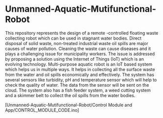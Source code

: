 # Unmanned-Aquatic-Mutifunctional-Robot

This repository represents the design of a remote -controlled floating waste collecting robot which can be used in stagnant water bodies. Direct disposal of solid waste, non-treated industrial waste oil spills are major causes of water pollution. Cleaning the waste can cause diseases and it plays a challenging issue for municipality workers. The issue is addressed by proposing a solution using the Internet of Things (IoT) which is an evolving technology. Multi-purpose aquatic robot is an IoT based system which helps us in multiple ways. It helps in collecting all the surface waste from the water and oil spills economically and effectively. The system has several sensors like turbidity, pH and temperature sensor which will help to check the quality of water. The data from the sensor will be sent on the cloud. The system also has a fish feeder system, a weed cutting system and a skimmer belt to collect the oil spills from the water bodies.

[Unmanned-Aquatic-Mutifunctional-Robot/Control Module and App/CONTROL_MODULE_CODE.ino]
